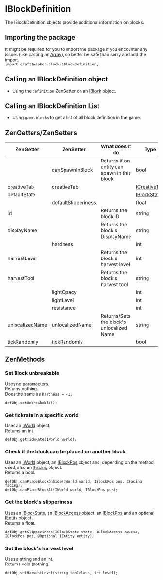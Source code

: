 # IBlockDefinition

The IBlockDefinition objects provide additional information on blocks.

## Importing the package
It might be required for you to import the package if you encounter any issues (like casting an [Array](/AdvancedFunctions/Arrays_and_Loops)), so better be safe than sorry and add the import.  
`import crafttweaker.block.IBlockDefinition;`

## Calling an IBlockDefinition object

* Using the `definition` ZenGetter on an [IBlock](IBlock) object.

## Calling an IBlockDefinition List

* Using `game.blocks` to get a list of all block definition in the game.

## ZenGetters/ZenSetters

| ZenGetter       | ZenSetter           | What does it do                              | Type                                               |
|-----------------|---------------------|----------------------------------------------|----------------------------------------------------|
|                 | canSpawnInBlock     | Returns if an entity can spawn in this block | bool                                               |
| creativeTab     | creativeTab         |                                              | [ICreativeTab](/Vanilla/CreativeTabs/ICreativeTab) |
| defaultState    |                     |                                              | [IBlockState](IBlockState)                         |
|                 | defaultSlipperiness |                                              | float                                              |
| id              |                     | Returns the block ID                         | string                                             |
| displayName     |                     | Returns the block's DisplayName              | string                                             |
|                 | hardness            |                                              | int                                                |
| harvestLevel    |                     | Returns the block's harvest level            | int                                                |
| harvestTool     |                     | Returns the block's harvest tool             | string                                             |
|                 | lightOpacy          |                                              | int                                                |
|                 | lightLevel          |                                              | int                                                |
|                 | resistance          |                                              | int                                                |
| unlocalizedName | unlocalizedName     | Returns/Sets the block's unlocalized Name    | string                                             |
| tickRandomly    | tickRandomly        |                                              | bool                                               |


## ZenMethods
### Set Block unbreakable
Uses no paramaeters.  
Returns nothing.  
Does the same as `hardness = -1;`
```
defObj.setUnbreakable();
```

### Get tickrate in a specific world
Uses an [IWorld](/Vanilla/World/IWorld) object.  
Returns an int.
```
defObj.getTickRate(IWorld world);
```

### Check if the block can be placed on another block
Uses an [IWorld](/Vanilla/World/IWorld) object, an [IBlockPos](/Vanilla/World/IBlockPos) object and, depending on the method used, also an [IFacing](/Vanilla/World/IFacing) object.  
Returns a bool.
```
defObj.canPlaceBlockOnSide(IWorld world, IBlockPos pos, IFacing facing);
defObj.canPlaceBlockAt(IWorld world, IBlockPos pos);
```


### Get the block's slipperiness
Uses an [IBlockState](IBlockState), an [IBlockAccess](/Vanilla/World/IBlockAccess) object, an [IBlockPos](/Vanilla/World/IBlockPos) and an optional [IEntity](/Vanilla/Entites/IEntity) object.  
Returns a float.
```
defObj.getSlipperiness(IBlockState state, IBlockAccess access, IBlockPos pos, @Optional IEntity entity);
```

### Set the block's harvest level
Uses a string and an int.  
Returns void (nothing).
```
defObj.setHarvestLevel(string toolclass, int level);
```
